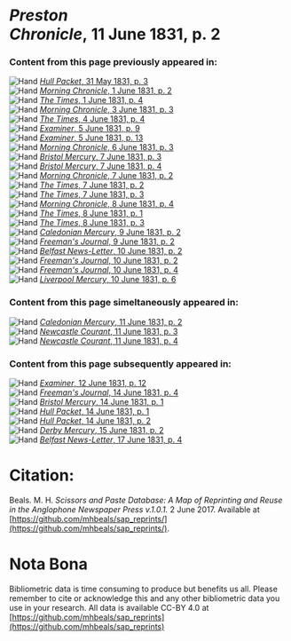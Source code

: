# *Preston Chronicle*, 11 June 1831, p. 2  
  
### Content from this page previously appeared in:  
![Hand](http://scissorsandpaste.net/wp-content/uploads/2017/06/smallhandpointer.png) [*Hull Packet*, 31 May 1831, p. 3](https://mhbeals.github.io/sap_html/Hull-Packet/Hull-Packet-31-May-1831-p-3)  
![Hand](http://scissorsandpaste.net/wp-content/uploads/2017/06/smallhandpointer.png) [*Morning Chronicle*, 1 June 1831, p. 2](https://mhbeals.github.io/sap_html/Morning-Chronicle/Morning-Chronicle-1-June-1831-p-2)  
![Hand](http://scissorsandpaste.net/wp-content/uploads/2017/06/smallhandpointer.png) [*The Times*, 1 June 1831, p. 4](https://mhbeals.github.io/sap_html/The-Times/The-Times-1-June-1831-p-4)  
![Hand](http://scissorsandpaste.net/wp-content/uploads/2017/06/smallhandpointer.png) [*Morning Chronicle*, 3 June 1831, p. 3](https://mhbeals.github.io/sap_html/Morning-Chronicle/Morning-Chronicle-3-June-1831-p-3)  
![Hand](http://scissorsandpaste.net/wp-content/uploads/2017/06/smallhandpointer.png) [*The Times*, 4 June 1831, p. 4](https://mhbeals.github.io/sap_html/The-Times/The-Times-4-June-1831-p-4)  
![Hand](http://scissorsandpaste.net/wp-content/uploads/2017/06/smallhandpointer.png) [*Examiner*, 5 June 1831, p. 9](https://mhbeals.github.io/sap_html/Examiner/Examiner-5-June-1831-p-9)  
![Hand](http://scissorsandpaste.net/wp-content/uploads/2017/06/smallhandpointer.png) [*Examiner*, 5 June 1831, p. 13](https://mhbeals.github.io/sap_html/Examiner/Examiner-5-June-1831-p-13)  
![Hand](http://scissorsandpaste.net/wp-content/uploads/2017/06/smallhandpointer.png) [*Morning Chronicle*, 6 June 1831, p. 3](https://mhbeals.github.io/sap_html/Morning-Chronicle/Morning-Chronicle-6-June-1831-p-3)  
![Hand](http://scissorsandpaste.net/wp-content/uploads/2017/06/smallhandpointer.png) [*Bristol Mercury*, 7 June 1831, p. 3](https://mhbeals.github.io/sap_html/Bristol-Mercury/Bristol-Mercury-7-June-1831-p-3)  
![Hand](http://scissorsandpaste.net/wp-content/uploads/2017/06/smallhandpointer.png) [*Bristol Mercury*, 7 June 1831, p. 4](https://mhbeals.github.io/sap_html/Bristol-Mercury/Bristol-Mercury-7-June-1831-p-4)  
![Hand](http://scissorsandpaste.net/wp-content/uploads/2017/06/smallhandpointer.png) [*Morning Chronicle*, 7 June 1831, p. 2](https://mhbeals.github.io/sap_html/Morning-Chronicle/Morning-Chronicle-7-June-1831-p-2)  
![Hand](http://scissorsandpaste.net/wp-content/uploads/2017/06/smallhandpointer.png) [*The Times*, 7 June 1831, p. 2](https://mhbeals.github.io/sap_html/The-Times/The-Times-7-June-1831-p-2)  
![Hand](http://scissorsandpaste.net/wp-content/uploads/2017/06/smallhandpointer.png) [*The Times*, 7 June 1831, p. 3](https://mhbeals.github.io/sap_html/The-Times/The-Times-7-June-1831-p-3)  
![Hand](http://scissorsandpaste.net/wp-content/uploads/2017/06/smallhandpointer.png) [*Morning Chronicle*, 8 June 1831, p. 4](https://mhbeals.github.io/sap_html/Morning-Chronicle/Morning-Chronicle-8-June-1831-p-4)  
![Hand](http://scissorsandpaste.net/wp-content/uploads/2017/06/smallhandpointer.png) [*The Times*, 8 June 1831, p. 1](https://mhbeals.github.io/sap_html/The-Times/The-Times-8-June-1831-p-1)  
![Hand](http://scissorsandpaste.net/wp-content/uploads/2017/06/smallhandpointer.png) [*The Times*, 8 June 1831, p. 3](https://mhbeals.github.io/sap_html/The-Times/The-Times-8-June-1831-p-3)  
![Hand](http://scissorsandpaste.net/wp-content/uploads/2017/06/smallhandpointer.png) [*Caledonian Mercury*, 9 June 1831, p. 2](https://mhbeals.github.io/sap_html/Caledonian-Mercury/Caledonian-Mercury-9-June-1831-p-2)  
![Hand](http://scissorsandpaste.net/wp-content/uploads/2017/06/smallhandpointer.png) [*Freeman's Journal*, 9 June 1831, p. 2](https://mhbeals.github.io/sap_html/Freeman's-Journal/Freeman's-Journal-9-June-1831-p-2)  
![Hand](http://scissorsandpaste.net/wp-content/uploads/2017/06/smallhandpointer.png) [*Belfast News-Letter*, 10 June 1831, p. 2](https://mhbeals.github.io/sap_html/Belfast-News-Letter/Belfast-News-Letter-10-June-1831-p-2)  
![Hand](http://scissorsandpaste.net/wp-content/uploads/2017/06/smallhandpointer.png) [*Freeman's Journal*, 10 June 1831, p. 2](https://mhbeals.github.io/sap_html/Freeman's-Journal/Freeman's-Journal-10-June-1831-p-2)  
![Hand](http://scissorsandpaste.net/wp-content/uploads/2017/06/smallhandpointer.png) [*Freeman's Journal*, 10 June 1831, p. 4](https://mhbeals.github.io/sap_html/Freeman's-Journal/Freeman's-Journal-10-June-1831-p-4)  
![Hand](http://scissorsandpaste.net/wp-content/uploads/2017/06/smallhandpointer.png) [*Liverpool Mercury*, 10 June 1831, p. 6](https://mhbeals.github.io/sap_html/Liverpool-Mercury/Liverpool-Mercury-10-June-1831-p-6)  
  
### Content from this page simeltaneously appeared in:  
![Hand](http://scissorsandpaste.net/wp-content/uploads/2017/06/smallhandpointer.png) [*Caledonian Mercury*, 11 June 1831, p. 2](https://mhbeals.github.io/sap_html/Caledonian-Mercury/Caledonian-Mercury-11-June-1831-p-2)  
![Hand](http://scissorsandpaste.net/wp-content/uploads/2017/06/smallhandpointer.png) [*Newcastle Courant*, 11 June 1831, p. 3](https://mhbeals.github.io/sap_html/Newcastle-Courant/Newcastle-Courant-11-June-1831-p-3)  
![Hand](http://scissorsandpaste.net/wp-content/uploads/2017/06/smallhandpointer.png) [*Newcastle Courant*, 11 June 1831, p. 4](https://mhbeals.github.io/sap_html/Newcastle-Courant/Newcastle-Courant-11-June-1831-p-4)  
  
### Content from this page subsequently appeared in:  
![Hand](http://scissorsandpaste.net/wp-content/uploads/2017/06/smallhandpointer.png) [*Examiner*, 12 June 1831, p. 12](https://mhbeals.github.io/sap_html/Examiner/Examiner-12-June-1831-p-12)  
![Hand](http://scissorsandpaste.net/wp-content/uploads/2017/06/smallhandpointer.png) [*Freeman's Journal*, 14 June 1831, p. 4](https://mhbeals.github.io/sap_html/Freeman's-Journal/Freeman's-Journal-14-June-1831-p-4)  
![Hand](http://scissorsandpaste.net/wp-content/uploads/2017/06/smallhandpointer.png) [*Bristol Mercury*, 14 June 1831, p. 1](https://mhbeals.github.io/sap_html/Bristol-Mercury/Bristol-Mercury-14-June-1831-p-1)  
![Hand](http://scissorsandpaste.net/wp-content/uploads/2017/06/smallhandpointer.png) [*Hull Packet*, 14 June 1831, p. 1](https://mhbeals.github.io/sap_html/Hull-Packet/Hull-Packet-14-June-1831-p-1)  
![Hand](http://scissorsandpaste.net/wp-content/uploads/2017/06/smallhandpointer.png) [*Hull Packet*, 14 June 1831, p. 2](https://mhbeals.github.io/sap_html/Hull-Packet/Hull-Packet-14-June-1831-p-2)  
![Hand](http://scissorsandpaste.net/wp-content/uploads/2017/06/smallhandpointer.png) [*Derby Mercury*, 15 June 1831, p. 2](https://mhbeals.github.io/sap_html/Derby-Mercury/Derby-Mercury-15-June-1831-p-2)  
![Hand](http://scissorsandpaste.net/wp-content/uploads/2017/06/smallhandpointer.png) [*Belfast News-Letter*, 17 June 1831, p. 4](https://mhbeals.github.io/sap_html/Belfast-News-Letter/Belfast-News-Letter-17-June-1831-p-4)  


# Citation: 

Beals. M. H. *Scissors and Paste Database: A Map of Reprinting and Reuse in the Anglophone Newspaper Press v.1.0.1.* 2 June 2017. Available at [https://github.com/mhbeals/sap_reprints/](https://github.com/mhbeals/sap_reprints/). 

# Nota Bona

Bibliometric data is time consuming to produce but benefits us all. Please remember to cite or acknowledge this and any other bibliometric data you use in your research. All data is available CC-BY 4.0 at [https://github.com/mhbeals/sap_reprints](https://github.com/mhbeals/sap_reprints)